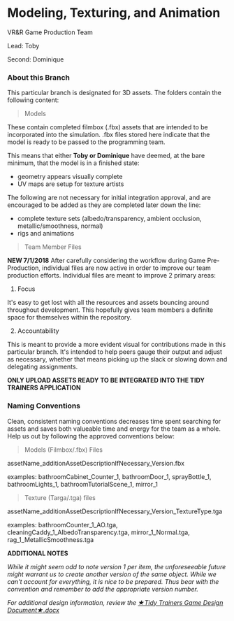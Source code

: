 # Modeling, Texturing, and Animation

VR&R Game Production Team

Lead: Toby

Second: Dominique

### About this Branch

This particular branch is designated for 3D assets. The folders contain the following content:

> Models

These contain completed filmbox (.fbx) assets that are intended to be incorporated into the simulation. .fbx files stored here indicate that the model is ready to be passed to the programming team.

This means that either **Toby or Dominique** have deemed, at the bare minimum, that the model is in a finished state:

* geometry appears visually complete
* UV maps are setup for texture artists

The following are not necessary for initial integration approval, and are encouraged to be added as they are completed later down the line:

* complete texture sets (albedo/transparency, ambient occlusion, metallic/smoothness, normal)
* rigs and animations

> Team Member Files

**NEW 7/1/2018**
After carefully considering the workflow during Game Pre-Production, individual files are now active in order to improve our team production efforts. Individual files are meant to improve 2 primary areas:

1. Focus

It's easy to get lost with all the resources and assets bouncing around throughout development. This hopefully gives team members a definite space for themselves within the repository.

2. Accountability

This is meant to provide a more evident visual for contributions made in this particular branch. It's intended to help peers gauge their output and adjust as necessary, whether that means picking up the slack or slowing down and delegating assignments.

**ONLY UPLOAD ASSETS READY TO BE INTEGRATED INTO THE TIDY TRAINERS APPLICATION**

### Naming Conventions

Clean, consistent naming conventions decreases time spent searching for assets and saves both valueable time and energy for the team as a whole. Help us out by following the approved conventions below:

> Models (Filmbox/.fbx) Files

assetName_additionAssetDescriptionIfNecessary_Version.fbx

examples: bathroomCabinet_Counter_1, bathroomDoor_1, sprayBottle_1, bathroomLights_1, bathroomTutorialScene_1, mirror_1

> Texture (Targa/.tga) files

assetName_additionAssetDescriptionIfNecessary_Version_TextureType.tga

examples: bathroomCounter_1_AO.tga, cleaningCaddy_1_AlbedoTransparency.tga, mirror_1_Normal.tga, rag_1_MetallicSmoothness.tga

**ADDITIONAL NOTES**

*While it might seem odd to note version 1 per item, the unforeseeable future might warrant us to create another version of the same object. While we can't account for everything, it is nice to be prepared. Thus bear with the convention and remember to add the appropriate version number.*

*For additional design information, review the [★Tidy Trainers Game Design Document★.docx](https://drive.google.com/open?id=1JfH-lJwL_DV4JUY7JDna6ZUCbfMSl24Pqtl_IIkbNKo "Link to game design document - Click to open!")*


